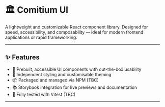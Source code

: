 # 🏛 Comitium UI

A lightweight and customizable React component library. Designed for speed, accessibility, and composability — ideal for modern frontend applications or rapid frameworking.

---

## ✨ Features

- 🧩 Prebuilt, accessible UI components with out-the-box usability
- 🎨 Independent styling and customisable theming 
- 📦 Packaged and managed via NPM (TBC)
- 📚 Storybook integration for live previews and documentation
- 🧪 Fully tested with Vitest (TBC)

---
